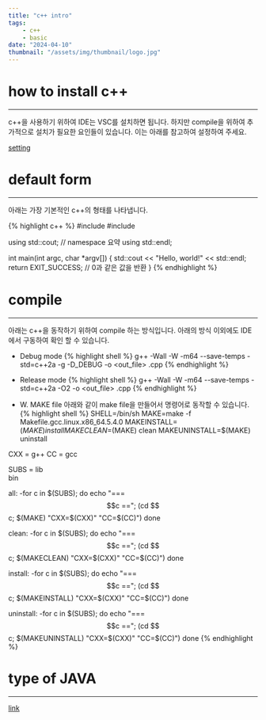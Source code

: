 ```yaml
---
title: "c++ intro"
tags:
    - c++
    - basic
date: "2024-04-10"
thumbnail: "/assets/img/thumbnail/logo.jpg"
---
```


# how to install c++
---
c++을 사용하기 위하여 IDE는 VSC를 설치하면 됩니다. 하지만 compile을 위하여 추가적으로 설치가 필요한 요인들이 있습니다. 이는 아래를 참고하여 설정하여 주세요.

[setting](./setting.html)

# default form
---
아래는 가장 기본적인 c++의 형태를 나타냅니다. 

{% highlight c++ %}
#include <iostream>
#include <cstdlib>

using std::cout; // namespace 요약
using std::endl;

int main(int argc, char *argv[])
{
    std::cout << "Hello, world!" << std::endl;
    return EXIT_SUCCESS; // 0과 같은 값을 반환
}
{% endhighlight %}

# compile
---
아래는 c++을 동작하기 위하여 compile 하는 방식입니다. 아래의 방식 이외에도 IDE에서 구동하여 확인 할 수 있습니다. 

* Debug mode
{% highlight shell %}
g++ -Wall -W -m64 --save-temps -std=c++2a -g -D_DEBUG -o <out_file> <file>.cpp
{% endhighlight %}

* Release mode
{% highlight shell %}
g++ -Wall -W -m64 --save-temps -std=c++2a -O2 -o <out_file> <file>.cpp
{% endhighlight %}

* W. MAKE file
아래와 같이 make file을 만들어서 명령어로 동작할 수 있습니다.
{% highlight shell %}
SHELL=/bin/sh
MAKE=make -f Makefile.gcc.linux.x86_64.5.4.0
MAKEINSTALL=$(MAKE) install
MAKECLEAN=$(MAKE) clean
MAKEUNINSTALL=$(MAKE) uninstall

CXX = g++
CC = gcc

SUBS = lib \
    bin

all:
    -for c in $(SUBS); do echo "=== $$c =="; (cd $$c; $(MAKE) "CXX=$(CXX)" "CC=$(CC)") done

clean:
    -for c in $(SUBS); do echo "=== $$c =="; (cd $$c; $(MAKECLEAN) "CXX=$(CXX)" "CC=$(CC)") done

install:
    -for c in $(SUBS); do echo "=== $$c =="; (cd $$c; $(MAKEINSTALL) "CXX=$(CXX)" "CC=$(CC)") done

uninstall:
    -for c in $(SUBS); do echo "=== $$c =="; (cd $$c; $(MAKEUNINSTALL) "CXX=$(CXX)" "CC=$(CC)") done
{% endhighlight %}

# type of JAVA
---
[link](./type.html)
